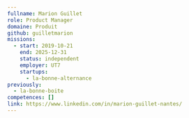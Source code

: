 ```yaml
---
fullname: Marion Guillet
role: Product Manager
domaine: Produit
github: guilletmarion
missions:
  - start: 2019-10-21
    end: 2025-12-31
    status: independent
    employer: UT7
    startups:
      - la-bonne-alternance
previously:
  - la-bonne-boite
competences: []
link: https://www.linkedin.com/in/marion-guillet-nantes/
---
```

